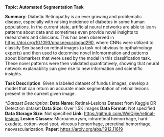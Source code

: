
**Topic: Automated Segmentation Task**

**Summary**: Diabetic Retinopathy is an ever growing and problematic disease, especially with raising incidence of diabetes in some human populations. In the current state,  artificial neural networks are able to learn patterns about data and sometimes even provide novel insights to researchers and clinicians. This has been observed in https://doi.org/10.1093/pnasnexus/pgad290, where CNNs were utilized to classify Sex based on retinal images (a task not obvious to opthalmology experts) and then used to determine novel infomormation and patterns about biomarkers that were used by the model in this classification task. These novel patterns were then validated quantitatively, showing that neural network explanability can give rise to new information and scientific insights. 

**Task Description**: Given a labeled dataset of fundus images, develop a model that can return an accurate mask segmentation of retinal lesions present in the current given image. 

**Dataset Description*: 
        **Data Name**: Retinal-Lesions Dataset from Kaggle DR Detection dataset
        **Data Size**: Over 1.5K images
        **Data Format**: Not specified
        **Data Storage Size**: Not specified
        **Link**: https://github.com/WeiQijie/retinal-lesions
        **Lesion Classes**: Microaneurysm, intraretinal hemorrhage, hard exudate, cotton-wool spot, vitreous hemorrhage, preretinal hemorrhage, neovascularization.
        **Paper**: https://arxiv.org/abs/1912.11619




